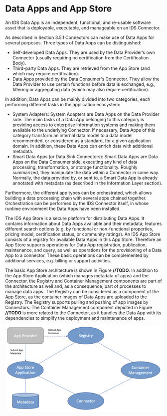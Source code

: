 # Data Apps and App Store

An IDS Data App is an independent, functional, and re-usable software asset that is deployable, executable, and manageable on an IDS Connector.

As described in Section 3.5.1 Connectors can make use of Data Apps for several purposes. Three types of Data Apps can be distinguished:
* Self-developed Data Apps. They are used by the Data Provider’s own Connector (usually requiring no certification from the Certification Body).
* Third-party Data Apps. They are retrieved from the App Store (and which may require certification).
* Data Apps provided by the Data Consumer's Connector. They allow the Data Provider to use certain functions before data is exchanged, e.g., filtering or aggregating data (which may also require certification).

In addition, Data Apps can be mainly divided into two categories, each performing different tasks in the application ecosystem:
* System Adapters: System Adapters are Data Apps on the Data Provider side. The main tasks of a Data App belonging to this category is providing access to enterprise information systems and making them available to the underlying Connector. If necessary, Data Apps of this category transform an internal data model to a data model recommended, or considered as a standard, for a given application domain. In addition, these Data Apps can enrich data with additional metadata.
* Smart Data Apps (or Data Sink Connectors): Smart Data Apps are Data Apps on the Data Consumer side, executing any kind of data processing, transformation, or storage functionality. Roughly summarized, they manipulate the data within a Connector in some way. Normally, the data provided by, or sent to, a Smart Data App is already annotated with metadata (as described in the Information Layer section).

Furthermore, the different app types can be orchestrated, which allows building a data processing chain with several apps chained together. Orchestration can be performed by the IDS Connector itself, in whose runtime environment the Data Apps have been installed.

The IDS App Store is a secure platform for distributing Data Apps. It contains information about Data Apps available and their metadata; features different search options (e.g. by functional or
non-functional properties, pricing model, certification status, or community ratings). An IDS App Store consists of a registry for available Data Apps in this App Store. Therefore an App Store supports operations for Data App registration, publication, maintenance, and query, as well as operations for the provisioning of a Data App to a connector. These basic operations can be complemented by additional services, e.g. billing or support activities.

The basic App Store architecture is shown in Figure **//TODO**. In addition to the App Store Application (which manages metadata of apps) and the Connector, the Registry and Container Management components are part of the architecture as well and, as a consequence, part of processes to manage data apps. The Registry can be considered as a component of the App Store, as the container images of Data Apps are uploaded to the Registry. The Registry supports pulling and pushing of app images by Connectors. 
The Container Management component depicted in Figure **//TODO** is more related to the Connector, as it bundles the Data App with its dependencies to simplify the deployment and maintenance of apps.

![App Store Architecture](../../media/appstore-architecture.png)
